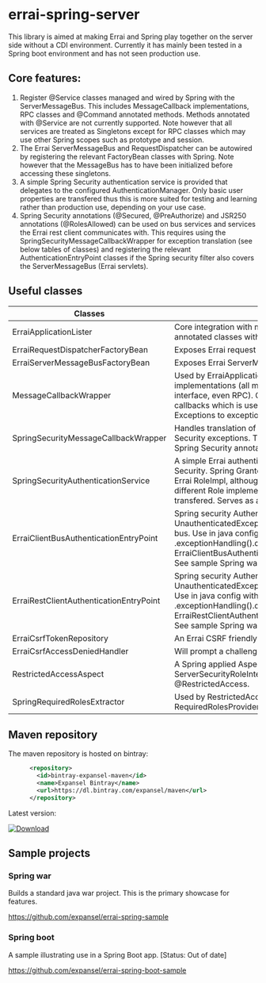 # errai-spring-server
This library is aimed at making Errai and Spring play together on the server side without a CDI environment. Currently it has mainly been tested in a Spring boot environment and has not seen production use.


## Core features:
1. Register @Service classes managed and wired by Spring with the ServerMessageBus. This includes MessageCallback implementations, RPC classes and @Command annotated methods. Methods annotated with @Service are not currently supported. Note however that all services are treated as Singletons except for RPC classes which may use other Spring scopes such as prototype and session.
2. The Errai ServerMessageBus and RequestDispatcher can be autowired by registering the relevant FactoryBean classes with Spring. Note however that the MessageBus has to have been initialized before accessing these singletons. 
3. A simple Spring Security authentication service is provided that delegates to the configured AuthenticationManager. Only basic user properties are transfered thus this is more suited for testing and learning rather than production use, depending on your use case.
4. Spring Security annotations (@Secured, @PreAuthorize) and JSR250 annotations (@RolesAllowed) can be used on bus services and services the Errai rest client communicates with. This requires using the SpringSecurityMessageCallbackWrapper for exception translation (see below tables of classes) and registering the relevant AuthenticationEntryPoint classes if the Spring security filter also covers the ServerMessageBus (Errai servlets).


## Useful classes
| Classes  | Description |
| -------- | ----------- |
| ErraiApplicationLister  | Core integration with message bus, registering @Service annotated classes with the message bus. |
| ErraiRequestDispatcherFactoryBean  | Exposes Errai request dispatcher to Spring beans.  |
| ErraiServerMessageBusFactoryBean  | Exposes Errai ServerMessageBus to Spring beans.  |
| MessageCallbackWrapper  | Used by ErraiApplicationLister to wrap all MessageCallback implementations (all messagebus services use this base interface, even RPC). Can globally intercept calls to message callbacks which is used internally to map Spring Security Exceptions to exceptions the Bus can send to the client. |
| SpringSecurityMessageCallbackWrapper  | Handles translation of Spring Security exceptions to Errai Security exceptions. This is necessary if you want to use Spring Security annotations on Errai bus services. |
| SpringSecurityAuthenticationService | A simple Errai authentication service that delegates to Spring Security. Spring GrantedAuthority classes are converted to Errai RoleImpl, although it can be subclassed to use a different Role implementation. Only basic user properties are transfered. Serves as an example implementation. |
| ErraiClientBusAuthenticationEntryPoint | Spring security AuthenticationEntryPoint that writes a UnauthenticatedException response to the client message bus. Use in java config with .exceptionHandling().defaultAuthenticationEntryPointFor(new ErraiClientBusAuthenticationEntryPoint(),clientBusMatcher). See sample Spring war app. |
| ErraiRestClientAuthenticationEntryPoint | Spring security AuthenticationEntryPoint that writes a UnauthenticatedException response to the errai Rest client. Use in java config with .exceptionHandling().defaultAuthenticationEntryPointFor(new ErraiRestClientAuthenticationEntryPoint(),restClientMatcher). See sample Spring war app. |
| ErraiCsrfTokenRepository | An Errai CSRF friendly Spring CsrfTokenRepository. |
| ErraiCsrfAccessDeniedHandler | Will prompt a challenge when CSRF token missing. |
| RestrictedAccessAspect | A Spring applied AspectJ aspect which delegates to the Errai ServerSecurityRoleInterceptor to handle applying @RestrictedAccess. |
| SpringRequiredRolesExtractor | Used by RestrictedAccessAspect to handle Spring managed RequiredRolesProvider classes. | 


## Maven repository
The maven repository is hosted on bintray:

```xml
      <repository>
        <id>bintray-expansel-maven</id>
        <name>Expansel Bintray</name>
        <url>https://dl.bintray.com/expansel/maven</url>
      </repository>
```
Latest version:

[ ![Download](https://api.bintray.com/packages/expansel/maven/errai-spring-server/images/download.svg) ](https://bintray.com/expansel/maven/errai-spring-server/_latestVersion)


## Sample projects
### Spring war
Builds a standard java war project. This is the primary showcase for features.

<https://github.com/expansel/errai-spring-sample>


### Spring boot
A sample illustrating use in a Spring Boot app. [Status: Out of date]

<https://github.com/expansel/errai-spring-boot-sample>

